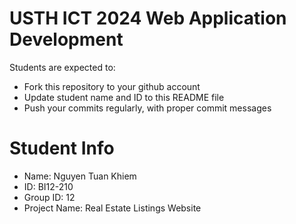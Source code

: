 USTH ICT 2024 Web Application Development
=====================================================

Students are expected to:

* Fork this repository to your github account
* Update student name and ID to this README file
* Push your commits regularly, with proper commit messages

Student Info
=======================

* Name: Nguyen Tuan Khiem
* ID: BI12-210
* Group ID: 12
* Project Name: Real Estate Listings Website
